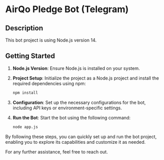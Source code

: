 # AirQo Pledge Bot (Telegram)

## Description

This bot project is using Node.js version 14.

## Getting Started

1. **Node.js Version**: Ensure Node.js is installed on your system.

2. **Project Setup**: Initialize the project as a Node.js project and install the required dependencies using npm:
   ```bash
   npm install
   ```

3. **Configuration**: Set up the necessary configurations for the bot, including API keys or environment-specific settings.

4. **Run the Bot**: Start the bot using the following command:
   ```bash
   node app.js
   ```

By following these steps, you can quickly set up and run the bot project, enabling you to explore its capabilities and customize it as needed.

For any further assistance, feel free to reach out.